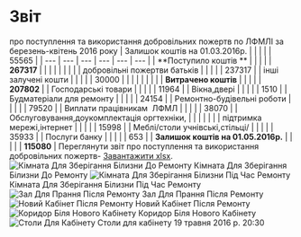 
# Звіт
про поступлення та використання добровільних пожертв
по ЛФМЛІ за березень-квітень 2016 року
|        Залишок коштів на 01.03.2016р.      |  |  |  |  |   55565    |
| --- | --- | --- | --- | --- | --- |
|           **Поступило коштів **            |  |  |  |  | **267317** |
|                                            |  |  |  |  |            |
|        добровільні пожертви батьків        |  |  |  |  |   237317   |
|            інші залучені кошти             |  |  |  |  |   30000    |
|                                            |  |  |  |  |            |
|            **Витрачено коштів**            |  |  |  |  | **207802** |
|            Господарські товари             |  |  |  |  |   11964    |
|                Вікна,двері                 |  |  |  |  |    1510    |
|          Будматеріали для ремонту          |  |  |  |  |   24154    |
|         Ремонтно-будівельні роботи         |  |  |  |  |   79520    |
|         Виплати працівникам  ЛФМЛ          |  |  |  |  |   38070    |
| Обслуговування,доукомплектація оргтехніки, |  |  |  |  |            |
|         підтримка мережі,інтернет          |  |  |  |  |   15998    |
|       Меблі/столи учнівські,стільці/       |  |  |  |  |   35933    |
|               Послуги банку                |  |  |  |  |    653     |
|     **Залишок коштів на 01.05.2016р.**     |  |  |  |  | **115080** |
Переглянути звіт про поступлення та використання добровільних пожертв- [Завантажити xlsx](/files/звіт-за-березень-квітень-2016-року/звіт-лфмл-березень-квітень-2016-року.xlsx).
![Кімната Для Зберігання Білизни До Ремонту](/images/звіт-за-березень-квітень-2016-року/кімната-для-зберігання-білизни-до-ремонту_500x283.jpg)
Кімната Для Зберігання Білизни До Ремонту
![Кімната Для Зберігання Білизни Під Час Ремонту](/images/звіт-за-березень-квітень-2016-року/кімната-для-зберігання-білизни-під-час-ремонту_500x885.jpg)
Кімната Для Зберігання Білизни Під Час Ремонту
![Зал Для Прання Після Ремонту](/images/звіт-за-березень-квітень-2016-року/зал-для-прання-після-ремонту_500x885.jpg)
Зал Для Прання Після Ремонту
![Новий Кабінет Після Ремонту](/images/звіт-за-березень-квітень-2016-року/новий-кабінет-після-ремонту_500x283.jpg)
Новий Кабінет Після Ремонту
![Коридор Біля Нового Кабінету](/images/звіт-за-березень-квітень-2016-року/коридор-біля-нового-кабінету_500x885.jpg)
Коридор Біля Нового Кабінету
![Столи Для Кабінету](/images/звіт-за-березень-квітень-2016-року/столи-для-кабінету_500x283.jpg)
Столи для кабінету
19 травня 2016 р. 20:30
       